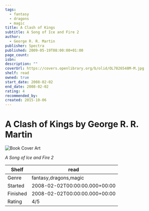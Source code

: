 ```yaml
---
tags:
  - fantasy
  - dragons
  - magic
title: A Clash of Kings
subtitle: A Song of Ice and Fire 2
author:
  - George R. R. Martin
publisher: Spectra
published: 2009-05-19T08:00:00+01:00
page_count:
isbn:
description: ""
coverUrl: https://covers.openlibrary.org/b/olid/OL7826548M-M.jpg
shelf: read
owned: true
start_date: 2008-02-02
end_date: 2008-02-02
rating: 4
recommended_by:
created: 2015-10-06
---
```


# A Clash of Kings by George R. R. Martin

![Book Cover Art](https://covers.openlibrary.org/b/olid/OL7826548M-M.jpg)

_A Song of Ice and Fire 2_

| Shelf | read |
| --- | --- |
| Genre | fantasy,dragons,magic |
| Started | 2008-02-02T00:00:00.000+00:00 |
| Finished | 2008-02-02T00:00:00.000+00:00 |
| Rating | 4/5 |

